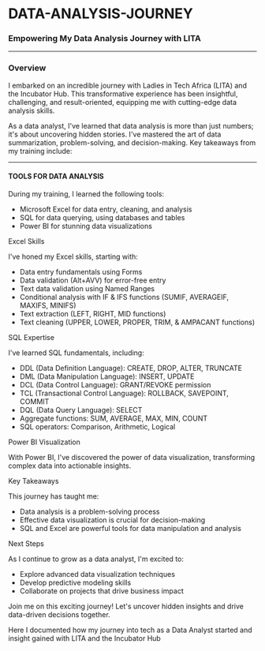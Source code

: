 # DATA-ANALYSIS-JOURNEY

### Empowering My Data Analysis Journey with LITA
---
### Overview
I embarked on an incredible journey with Ladies in Tech Africa (LITA) and the Incubator Hub. This transformative experience has been insightful, challenging, and result-oriented, equipping me with cutting-edge data analysis skills.

As a data analyst, I've learned that data analysis is more than just numbers; it's about uncovering hidden stories. I've mastered the art of data summarization, problem-solving, and decision-making. Key takeaways from my training include:

---
#### TOOLS FOR DATA ANALYSIS 

During my training, I learned the following tools:
- Microsoft Excel for data entry, cleaning, and analysis
- SQL for data querying, using databases and tables
- Power BI for stunning data visualizations

Excel Skills

I've honed my Excel skills, starting with:

- Data entry fundamentals using Forms
- Data validation (Alt+AVV) for error-free entry
- Text data validation using Named Ranges
- Conditional analysis with IF & IFS functions (SUMIF, AVERAGEIF, MAXIFS, MINIFS)
- Text extraction (LEFT, RIGHT, MID functions)
- Text cleaning (UPPER, LOWER, PROPER, TRIM, & AMPACANT functions)

SQL Expertise

I've learned SQL fundamentals, including:

- DDL (Data Definition Language): CREATE, DROP, ALTER, TRUNCATE
- DML (Data Manipulation Language): INSERT, UPDATE
- DCL (Data Control Language): GRANT/REVOKE permission
- TCL (Transactional Control Language): ROLLBACK, SAVEPOINT, COMMIT
- DQL (Data Query Language): SELECT
- Aggregate functions: SUM, AVERAGE, MAX, MIN, COUNT
- SQL operators: Comparison, Arithmetic, Logical

Power BI Visualization

With Power BI, I've discovered the power of data visualization, transforming complex data into actionable insights.

Key Takeaways

This journey has taught me:

- Data analysis is a problem-solving process
- Effective data visualization is crucial for decision-making
- SQL and Excel are powerful tools for data manipulation and analysis

Next Steps

As I continue to grow as a data analyst, I'm excited to:

- Explore advanced data visualization techniques
- Develop predictive modeling skills
- Collaborate on projects that drive business impact

Join me on this exciting journey! Let's uncover hidden insights and drive data-driven decisions together.

Here I documented how my journey into tech as a Data Analyst started and insight gained with LITA and the Incubator Hub
